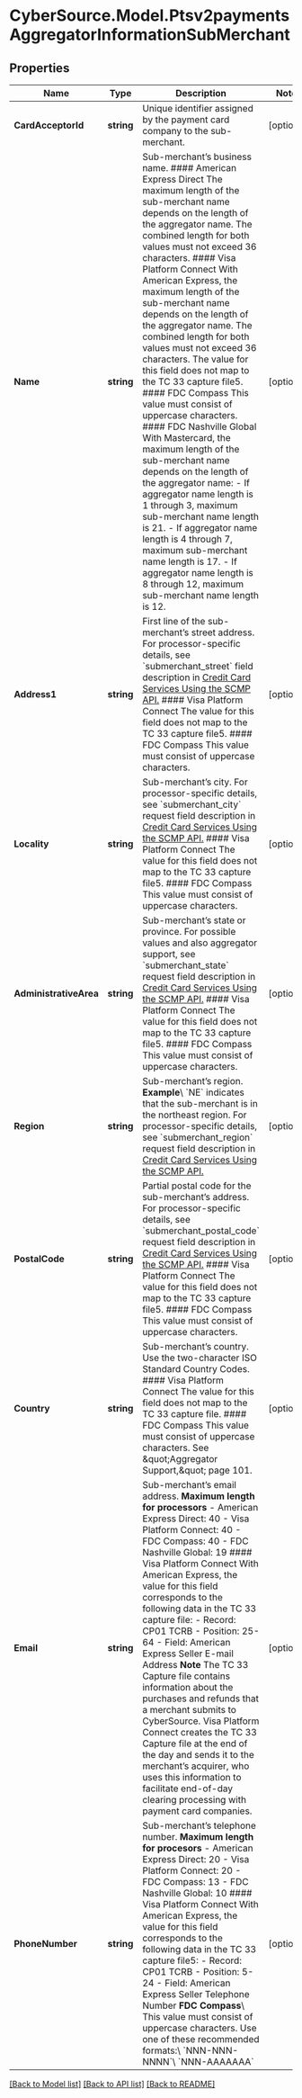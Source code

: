 # CyberSource.Model.Ptsv2paymentsAggregatorInformationSubMerchant
## Properties

Name | Type | Description | Notes
------------ | ------------- | ------------- | -------------
**CardAcceptorId** | **string** | Unique identifier assigned by the payment card company to the sub-merchant. | [optional] 
**Name** | **string** | Sub-merchant’s business name.  #### American Express Direct The maximum length of the sub-merchant name depends on the length of the aggregator name. The combined length for both values must not exceed 36 characters.  #### Visa Platform Connect With American Express, the maximum length of the sub-merchant name depends on the length of the aggregator name. The combined length for both values must not exceed 36 characters. The value for this field does not map to the TC 33 capture file5.  #### FDC Compass This value must consist of uppercase characters.  #### FDC Nashville Global With Mastercard, the maximum length of the sub-merchant name depends on the length of the aggregator name: - If aggregator name length is 1 through 3, maximum sub-merchant name length is 21. - If aggregator name length is 4 through 7, maximum sub-merchant name length is 17. - If aggregator name length is 8 through 12, maximum sub-merchant name length is 12.  | [optional] 
**Address1** | **string** | First line of the sub-merchant’s street address.  For processor-specific details, see &#x60;submerchant_street&#x60; field description in [Credit Card Services Using the SCMP API.](https://apps.cybersource.com/library/documentation/dev_guides/CC_Svcs_SCMP_API/html/wwhelp/wwhimpl/js/html/wwhelp.htm)  #### Visa Platform Connect The value for this field does not map to the TC 33 capture file5.  #### FDC Compass This value must consist of uppercase characters.  | [optional] 
**Locality** | **string** | Sub-merchant’s city.  For processor-specific details, see &#x60;submerchant_city&#x60; request field description in [Credit Card Services Using the SCMP API.](https://apps.cybersource.com/library/documentation/dev_guides/CC_Svcs_SCMP_API/html/wwhelp/wwhimpl/js/html/wwhelp.htm)  #### Visa Platform Connect The value for this field does not map to the TC 33 capture file5.  #### FDC Compass This value must consist of uppercase characters.  | [optional] 
**AdministrativeArea** | **string** | Sub-merchant’s state or province.  For possible values and also aggregator support, see &#x60;submerchant_state&#x60; request field description in [Credit Card Services Using the SCMP API.](https://apps.cybersource.com/library/documentation/dev_guides/CC_Svcs_SCMP_API/html/wwhelp/wwhimpl/js/html/wwhelp.htm)  #### Visa Platform Connect The value for this field does not map to the TC 33 capture file5.  #### FDC Compass This value must consist of uppercase characters.  | [optional] 
**Region** | **string** | Sub-merchant’s region.  **Example**\\ &#x60;NE&#x60; indicates that the sub-merchant is in the northeast region.  For processor-specific details, see &#x60;submerchant_region&#x60; request field description in [Credit Card Services Using the SCMP API.](https://apps.cybersource.com/library/documentation/dev_guides/CC_Svcs_SCMP_API/html/wwhelp/wwhimpl/js/html/wwhelp.htm)  | [optional] 
**PostalCode** | **string** | Partial postal code for the sub-merchant’s address.  For processor-specific details, see &#x60;submerchant_postal_code&#x60; request field description in [Credit Card Services Using the SCMP API.](https://apps.cybersource.com/library/documentation/dev_guides/CC_Svcs_SCMP_API/html/wwhelp/wwhimpl/js/html/wwhelp.htm)  #### Visa Platform Connect The value for this field does not map to the TC 33 capture file5.  #### FDC Compass This value must consist of uppercase characters.  | [optional] 
**Country** | **string** | Sub-merchant’s country. Use the two-character ISO Standard Country Codes.  #### Visa Platform Connect The value for this field does not map to the TC 33 capture file.  #### FDC Compass This value must consist of uppercase characters.  See \&quot;Aggregator Support,\&quot; page 101.  | [optional] 
**Email** | **string** | Sub-merchant’s email address.  **Maximum length for processors**   - American Express Direct: 40  - Visa Platform Connect: 40  - FDC Compass: 40  - FDC Nashville Global: 19  #### Visa Platform Connect With American Express, the value for this field corresponds to the following data in the TC 33 capture file: - Record: CP01 TCRB - Position: 25-64 - Field: American Express Seller E-mail Address  **Note** The TC 33 Capture file contains information about the purchases and refunds that a merchant submits to CyberSource. Visa Platform Connect creates the TC 33 Capture file at the end of the day and sends it to the merchant’s acquirer, who uses this information to facilitate end-of-day clearing processing with payment card companies.  | [optional] 
**PhoneNumber** | **string** | Sub-merchant’s telephone number.  **Maximum length for procesors**   - American Express Direct: 20  - Visa Platform Connect: 20  - FDC Compass: 13  - FDC Nashville Global: 10  #### Visa Platform Connect With American Express, the value for this field corresponds to the following data in the TC 33 capture file5: - Record: CP01 TCRB - Position: 5-24 - Field: American Express Seller Telephone Number  **FDC Compass**\\ This value must consist of uppercase characters. Use one of these recommended formats:\\ &#x60;NNN-NNN-NNNN&#x60;\\ &#x60;NNN-AAAAAAA&#x60;  | [optional] 

[[Back to Model list]](../README.md#documentation-for-models) [[Back to API list]](../README.md#documentation-for-api-endpoints) [[Back to README]](../README.md)

